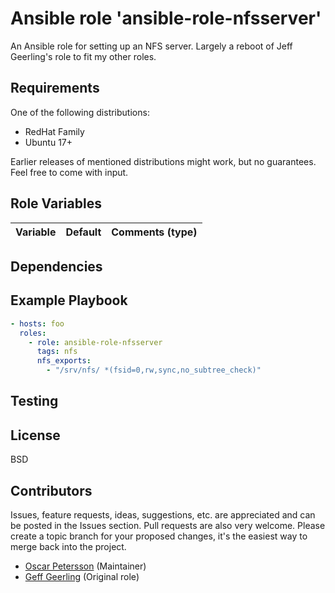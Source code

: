 # Ansible role 'ansible-role-nfsserver'

An Ansible role for setting up an NFS server. Largely a reboot of Jeff Geerling's role to fit my other roles. 

## Requirements
One of the following distributions:
- RedHat Family
- Ubuntu 17+

Earlier releases of mentioned distributions might work, but no guarantees. Feel free to come with input.

## Role Variables
| Variable                       | Default                          | Comments (type)  |
| :---                           | :---                             | :---             |

## Dependencies

## Example Playbook
```Yaml
- hosts: foo
  roles:
    - role: ansible-role-nfsserver
      tags: nfs
      nfs_exports:
        - "/srv/nfs/ *(fsid=0,rw,sync,no_subtree_check)"
```

## Testing

## License

BSD

## Contributors

Issues, feature requests, ideas, suggestions, etc. are appreciated and can be posted in the Issues section. Pull requests are also very welcome. Please create a topic branch for your proposed changes, it's the easiest way to merge back into the project.

- [Oscar Petersson](https://github.com/oscpe262/) (Maintainer)
- [Geff Geerling](https://www.jeffgeerling.com) (Original role)
